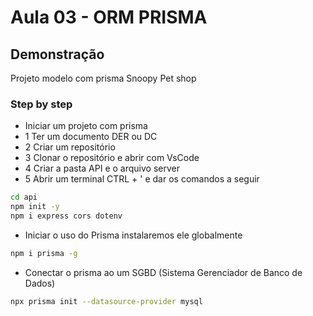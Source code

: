 # Aula 03 - ORM PRISMA

## Demonstração
Projeto modelo com prisma Snoopy Pet shop 

### Step by step 
- Iniciar um projeto com prisma
- 1 Ter um documento DER ou DC
- 2 Criar um repositório
- 3 Clonar o repositório e abrir com VsCode
- 4 Criar a pasta API e o arquivo server
- 5 Abrir um terminal CTRL + ' e dar os comandos a seguir

```bash
cd api
npm init -y
npm i express cors dotenv
```

- Iniciar o uso do Prisma instalaremos ele globalmente
```bash
npm i prisma -g
```
- Conectar o prisma ao um SGBD (Sistema Gerenciador de Banco de Dados)
```bash
npx prisma init --datasource-provider mysql
```